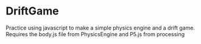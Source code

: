 # DriftGame
Practice using javascript to make a simple physics engine and a drift game. Requires the body.js file from PhysicsEngine and P5.js from processing
